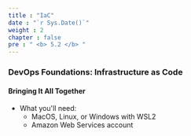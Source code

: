 ```yaml
---
title : "IaC"
date : "`r Sys.Date()`"
weight : 2
chapter : false
pre : " <b> 5.2 </b> "
---
```

### DevOps Foundations: Infrastructure as Code

#### Bringing It All Together
- What you'll need:
  - MacOS, Linux, or Windows with WSL2
  - Amazon Web Services account
